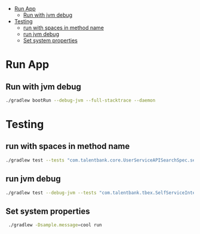 - [Run App](#run-app)
    - [Run with jvm
      debug](#run-with-jvm-debug)
- [Testing](#testing)
    - [run with spaces in method
      name](#run-with-spaces-in-method-name)
    - [run jvm debug](#run-jvm-debug)
    - [Set system
      properties](#set-system-properties)

# Run App

## Run with jvm debug

``` bash
./gradlew bootRun --debug-jvm --full-stacktrace --daemon 
```

# Testing

## run with spaces in method name

``` bash
./gradlew test --tests "com.talentbank.core.UserServiceAPISearchSpec.search for name Dick with clientSetupIds"
```

## run jvm debug

``` bash
./gradlew test --debug-jvm --tests "com.talentbank.tbex.SelfServiceIntegration.SelfServiceIntegrationControllerSpec.test_rest_no_request_object"  --full-stacktrace
```

## Set system properties

``` bash
 ./gradlew -Dsample.message=cool run
```